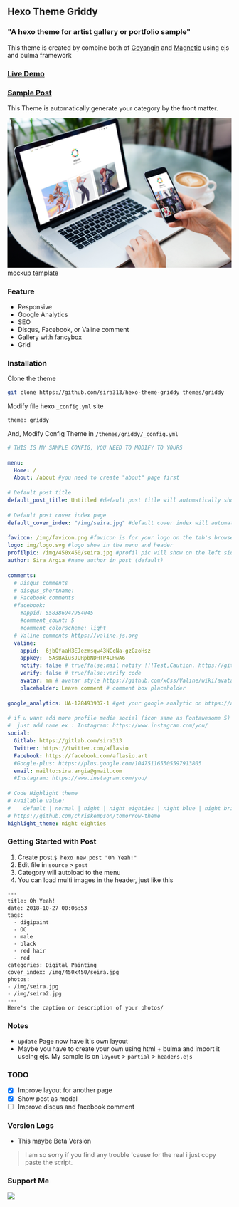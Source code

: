 ## Hexo Theme Griddy

### "A hexo theme for artist gallery or portfolio sample"

This theme is created by combine both of [Goyangin](https://github.com/g3xx/goyangin) and [Magnetic](https://github.com/klugjo/hexo-theme-magnetic) using ejs and bulma framework

### [Live Demo](https://hexo-theme-griddy.netlify.com)

### [Sample Post](https://hexo-theme-griddy.netlify.com/post/pepper-carrot-fanart/)
This Theme is automatically generate your category by the front matter.

![demo](mockup.jpg)
[mockup template](https://www.freepik.com/free-psd/laptop-mobile-mock-up-design_1053178.htm)

### Feature
 - Responsive 
 - Google Analytics
 - SEO
 - Disqus, Facebook, or Valine comment
 - Gallery with fancybox
 - Grid
### Installation
Clone the theme

```bash
git clone https://github.com/sira313/hexo-theme-griddy themes/griddy
```

Modify file hexo `_config.yml` site

```bash
theme: griddy
```

And, Modify Config Theme in `/themes/griddy/_config.yml`
```yaml
# THIS IS MY SAMPLE CONFIG, YOU NEED TO MODIFY TO YOURS

menu:
  Home: /
  About: /about #you need to create "about" page first

# Default post title
default_post_title: Untitled #default post title will automatically show if you forgot to write the title of your post

# Default post cover index page
default_cover_index: "/img/seira.jpg" #default cover index will automatically show if you forgot to set up the cover index on your post. This is using square ratio, change to your picture path

favicon: /img/favicon.png #favicon is for your logo on the tab's browser. use transparent BG, more small more good.
logo: img/logo.svg #logo show in the menu and header
profilpic: /img/450x450/seira.jpg #profil pic will show on the left side of the post's title
author: Sira Argia #name author in post (default)

comments:
  # Disqus comments
  # disqus_shortname:
  # Facebook comments
  #facebook:
    #appid: 558386947954045
    #comment_count: 5
    #comment_colorscheme: light
  # Valine comments https://valine.js.org
  valine:
    appid:  6jbQfaaH3EJezmsqw43NCcNa-gzGzoHsz
    appkey:  5AsBAiusJURpbNDHTP4LHwA6
    notify: false # true/false:mail notify !!!Test,Caution. https://github.com/xCss/Valine/wiki/Valine-%E8%AF%84%E8%AE%BA%E7%B3%BB%E7%BB%9F%E4%B8%AD%E7%9A%84%E9%82%AE%E4%BB%B6%E6%8F%90%E9%86%92%E8%AE%BE%E7%BD%AE
    verify: false # true/false:verify code
    avatar: mm # avatar style https://github.com/xCss/Valine/wiki/avatar-setting-for-valine
    placeholder: Leave comment # comment box placeholder
    
google_analytics: UA-128493937-1 #get your google analytic on https://analytics.google.com/analytics

# if u want add more profile media social (icon same as Fontawesome 5)
#  just add name ex : Instagram: https://www.instagram.com/you/
social:
  Gitlab: https://gitlab.com/sira313
  Twitter: https://twitter.com/aflasio
  Facebook: https://facebook.com/aflasio.art
  #Google-plus: https://plus.google.com/104751165505597913805
  email: mailto:sira.argia@gmail.com
  #Instagram: https://www.instagram.com/you/

# Code Highlight theme
# Available value:
#    default | normal | night | night eighties | night blue | night bright
# https://github.com/chriskempson/tomorrow-theme
highlight_theme: night eighties

```
### Getting Started with Post
1. Create post.`$ hexo new post "Oh Yeah!"`
2. Edit file in `source` > `post`
3. Category will autoload to the menu
4. You can load multi images in the header, just like this
```
---
title: Oh Yeah!
date: 2018-10-27 00:06:53
tags: 
  - digipaint
  - OC
  - male
  - black
  - red hair
  - red
categories: Digital Painting
cover_index: /img/450x450/seira.jpg
photos: 
- /img/seira.jpg
- /img/seira2.jpg
---
Here's the caption or description of your photos/

```
### Notes

- `update`
  Page now have it's own layout
- Maybe you have to create your own using html + bulma and import it useing ejs. My sample is on `layout` > `partial` > `headers.ejs`

### TODO

- [x] Improve layout for another page
- [x] Show post as modal
- [ ] Improve disqus and facebook comment

### Version Logs

- This maybe Beta Version 
> I am so sorry if you find any trouble 'cause for the real i just copy paste the script.
### Support Me

[![](https://i.ibb.co/BKRhBpK/paypal-donate-button-high-quality-png.png)](https://paypal.me/aflasio)
